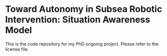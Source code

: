 # Toward Autonomy in Subsea Robotic Intervention: Situation Awareness Model
This is the code repository for my PhD ongoing project. Please refer to the license file. 
